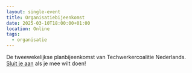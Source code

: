```yaml
---
layout: single-event
title: Organisatiebijeenkomst
date: 2025-03-10T18:00:00+01:00
location: Online
tags:
  - organisatie
---
```


De tweewekelijkse planbijeenkomst van Techwerkercoalitie Nederlands. [Sluit je aan](/join) als je mee wilt doen!
